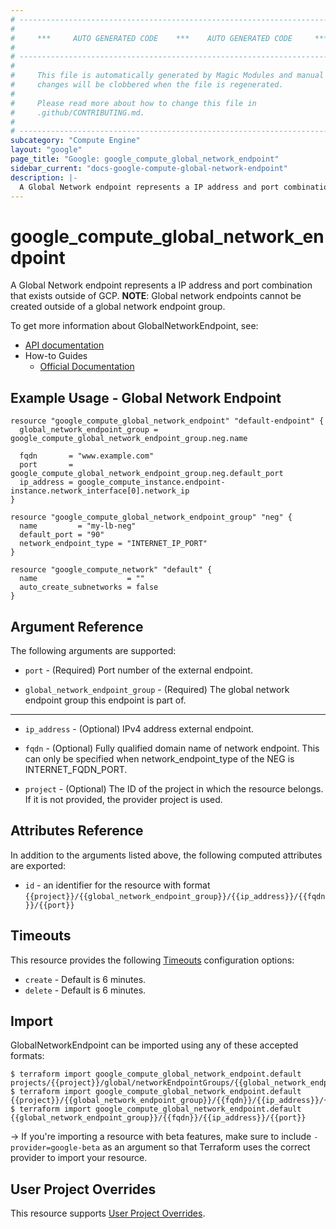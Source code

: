 ```yaml
---
# ----------------------------------------------------------------------------
#
#     ***     AUTO GENERATED CODE    ***    AUTO GENERATED CODE     ***
#
# ----------------------------------------------------------------------------
#
#     This file is automatically generated by Magic Modules and manual
#     changes will be clobbered when the file is regenerated.
#
#     Please read more about how to change this file in
#     .github/CONTRIBUTING.md.
#
# ----------------------------------------------------------------------------
subcategory: "Compute Engine"
layout: "google"
page_title: "Google: google_compute_global_network_endpoint"
sidebar_current: "docs-google-compute-global-network-endpoint"
description: |-
  A Global Network endpoint represents a IP address and port combination that exists outside of GCP.
---
```


# google\_compute\_global\_network\_endpoint

A Global Network endpoint represents a IP address and port combination that exists outside of GCP.
**NOTE**: Global network endpoints cannot be created outside of a
global network endpoint group.


To get more information about GlobalNetworkEndpoint, see:

* [API documentation](https://cloud.google.com/compute/docs/reference/rest/beta/networkEndpointGroups)
* How-to Guides
    * [Official Documentation](https://cloud.google.com/load-balancing/docs/negs/)

## Example Usage - Global Network Endpoint


```hcl
resource "google_compute_global_network_endpoint" "default-endpoint" {
  global_network_endpoint_group = google_compute_global_network_endpoint_group.neg.name

  fqdn       = "www.example.com"
  port       = google_compute_global_network_endpoint_group.neg.default_port
  ip_address = google_compute_instance.endpoint-instance.network_interface[0].network_ip
}

resource "google_compute_global_network_endpoint_group" "neg" {
  name         = "my-lb-neg"
  default_port = "90"
  network_endpoint_type = "INTERNET_IP_PORT"
}

resource "google_compute_network" "default" {
  name                    = ""
  auto_create_subnetworks = false
}
```

## Argument Reference

The following arguments are supported:


* `port` -
  (Required)
  Port number of the external endpoint.

* `global_network_endpoint_group` -
  (Required)
  The global network endpoint group this endpoint is part of.


- - -


* `ip_address` -
  (Optional)
  IPv4 address external endpoint.

* `fqdn` -
  (Optional)
  Fully qualified domain name of network endpoint.
  This can only be specified when network_endpoint_type of the NEG is INTERNET_FQDN_PORT.

* `project` - (Optional) The ID of the project in which the resource belongs.
    If it is not provided, the provider project is used.


## Attributes Reference

In addition to the arguments listed above, the following computed attributes are exported:

* `id` - an identifier for the resource with format `{{project}}/{{global_network_endpoint_group}}/{{ip_address}}/{{fqdn}}/{{port}}`


## Timeouts

This resource provides the following
[Timeouts](/docs/configuration/resources.html#timeouts) configuration options:

- `create` - Default is 6 minutes.
- `delete` - Default is 6 minutes.

## Import

GlobalNetworkEndpoint can be imported using any of these accepted formats:

```
$ terraform import google_compute_global_network_endpoint.default projects/{{project}}/global/networkEndpointGroups/{{global_network_endpoint_group}}/{{fqdn}}/{{ip_address}}/{{port}}
$ terraform import google_compute_global_network_endpoint.default {{project}}/{{global_network_endpoint_group}}/{{fqdn}}/{{ip_address}}/{{port}}
$ terraform import google_compute_global_network_endpoint.default {{global_network_endpoint_group}}/{{fqdn}}/{{ip_address}}/{{port}}
```

-> If you're importing a resource with beta features, make sure to include `-provider=google-beta`
as an argument so that Terraform uses the correct provider to import your resource.

## User Project Overrides

This resource supports [User Project Overrides](https://www.terraform.io/docs/providers/google/guides/provider_reference.html#user_project_override).
